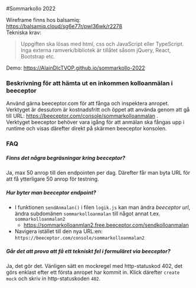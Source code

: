 #Sommarkollo 2022

Wireframe finns hos balsamiq: https://balsamiq.cloud/sg6e77r/pwl36wk/r2278 
<br>
Tekniska krav:
> Uppgiften ska lösas med html, css och JavaScript eller TypeScript. Inga externa ramverk/bibliotek är tillåtet såsom jQuery, React, Bootstrap etc.

Demo: https://AlainDlcTVOP.github.io/sommarkollo-2022

### Beskrivning för att hämta ut en inkommen kolloanmälan i beeceptor
Använd gärna beeceptor.com för att fånga och inspektera anropet. Verktyget är dessutom är kostnadsfritt och öppet att använda genom att gå till URL: https://beeceptor.com/console/sommarkolloanmalan .<br>
Verktyget beeceptor behöver vara igång för att anmälan ska fångas upp i runtime och visas därefter direkt på skärmen beeceptor konsolen.

### FAQ
##### Finns det några begräsningar kring beeceptor?
Ja, max 50 anrop till den endpointen per dag. Därefter får man byta URL för att få ytterligare 50 anrop för testning.

##### Hur byter man beeceptor endpoint?
* I funktionen `sendAnmalan()` i filen `logik.js` kan man ändra *beeceptor url*, ändra subdomänen `sommarkolloanmalan` till något annat t.ex. `sommarkolloanmalan2`
    * https://sommarkolloanmlan2.free.beeceptor.com/sendkolloanmalan
* Navigera istället till den nya URL:en: `https://beeceptor.com/console/sommarkolloanmalan2`

##### Går det att prova att få ett tekniskt fel i formuläret via beeceptor?
Ja, det gör det. Vänligen sätt en mockregel med http-statuskod 402, det görs enklast efter ett första anropet har kommit in. Klick därefter `create mock` och skriv in http-statuskoden `402`.
